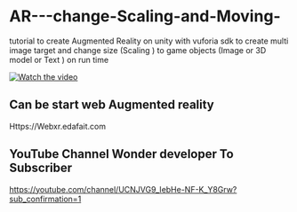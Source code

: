 # AR---change-Scaling-and-Moving-
tutorial  to create Augmented Reality on unity with vuforia sdk to create multi image  target and change size (Scaling ) to game objects (Image or 3D model or Text ) on run time


[![Watch the video](https://img.youtube.com/vi/Y1LqtleBezc/0.jpg)](https://youtu.be/Y1LqtleBezc)


## Can be start web Augmented reality

Https://Webxr.edafait.com


## YouTube Channel Wonder developer To Subscriber 
https://youtube.com/channel/UCNJVG9_IebHe-NF-K_Y8Grw?sub_confirmation=1
